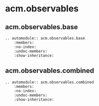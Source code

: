 # acm.observables

## acm.observables.base
```{eval-rst}
.. automodule:: acm.observables.base
    :members:
    :no-index:
    :undoc-members:
    :show-inheritance:
```
## acm.observables.combined
```{eval-rst}
.. automodule:: acm.observables.combined
    :members:
    :no-index:
    :undoc-members:
    :show-inheritance:
```